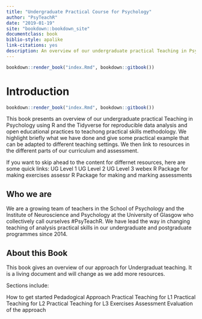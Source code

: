 ```yaml
--- 
title: "Undergraduate Practical Course for Psychology"
author: "PsyTeachR"
date: "2019-01-19"
site: "bookdown::bookdown_site"
documentclass: book
biblio-style: apalike
link-citations: yes
description: An overview of our undergraduate practical Teaching in Psychology using R and the Tidyverse for reproducible data analysis and open educational practices and in our pedadogical approach
---
```



```r
bookdown::render_book("index.Rmd", bookdown::gitbook())
```

<!--chapter:end:index.Rmd-->


# Introduction


```r
bookdown::render_book("index.Rmd", bookdown::gitbook())
```


This book presents an overview of our undergraduate practical Teaching in Psychology using R and the Tidyverse for reproducible data analysis and open educational practices to teachong practical skills methodology.  We highlight briefly what we have done and give some practical example that can be adapted to different teaching settings.  We then link to resources in the different parts of our curriculum and assessment.

If you want to skip ahead to the content for differnet resources, here are some quick links:
  UG Level 1
  UG Level 2
  UG Level 3
  webex R Package for making exercises
  assessr R Package for making and marking assessments

## Who we are

We are a growing team of teachers in the School of Psychology and the Institute of Neuroscience and Psychology at the University of Glasgow who collectively call ourselves #PsyTeachR.  We have lead the way in changing teaching of analysis practical skills in our undergraduate and postgraduate programmes since 2014.

## About this Book

This book gives an overview of our approach for Undergraduat teaching.  It is a living document and will change as we add more resources.  

Sections include:

How to get started
Pedadogical Approach
Practical Teaching for L1
Practical Teaching for L2
Practical Teaching for L3
Exercises
Assessment
Evaluation of the approach

<!--chapter:end:ug-overview.Rmd-->

